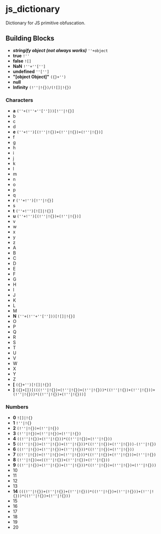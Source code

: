 # js_dictionary

Dictionary for JS primitive obfuscation.

## Building Blocks ###

* ***stringify object (not always works)*** `''+object`
* **true** `!''`
* **false** `![]`
* **NaN** `!''+''['']`
* **undefined** `''['']`
* **"[object Object]"** `({}+'')`
* **null** 
* **Infinity** `(!''|!{})/(![]|!{})`

### Characters ###

* **a** `(''+(!''+''['']))[!''|!{}]`
* b
* c
* d
* **e** `(''+!'')[(!''|!{})+(!''|!{})+(!''|!{})]`
* f
* g
* h
* i
* j
* k
* l
* m
* n
* o
* p
* q
* **r** `(''+!'')[!''|!{}]`
* s
* **t** `(''+!'')[![]|!{}]`
* **u** `(''+!'')[(!''|!{})+(!''|!{})]`
* v
* w
* x
* y
* z
* A
* B
* C
* D
* E
* F
* G
* H
* I
* J
* K
* L
* M
* **N** `(''+(!''+''['']))[![]|!{}]`
* O
* P
* Q
* R
* S
* T
* U
* V
* W
* X
* Y
* Z
* **[** `({}+'')[![]|!{}]`
* **]** `({}+[])[(((!''|!{})+(!''|!{})+(!''|!{}))*((!''|!{})+(!''|!{}))+(!''|!{}))*((!''|!{})+(!''|!{}))]`

### Numbers ###

* **0** `![]|!{}`
* **1** `!''|!{}`
* **2** `(!''|!{})+(!''|!{})`
* **3** `(!''|!{})+(!''|!{})+(!''|!{})`
* **4** `((!''|!{})+(!''|!{}))*((!''|!{})+(!''|!{}))`
* **5** `((!''|!{})+(!''|!{})+(!''|!{}))*((!''|!{})+(!''|!{}))-(!''|!{})`
* **6** `((!''|!{})+(!''|!{})+(!''|!{}))*((!''|!{})+(!''|!{}))`
* **7** `((!''|!{})+(!''|!{})+(!''|!{}))*((!''|!{})+(!''|!{}))+(!''|!{})`
* **8** `(!''|!{})<<((!''|!{})+(!''|!{})+(!''|!{}))`
* **9** `((!''|!{})+(!''|!{})+(!''|!{}))*((!''|!{})+(!''|!{})+(!''|!{}))`
* 10
* 11
* 12
* 13
* **14** `(((!''|!{})+(!''|!{})+(!''|!{}))*((!''|!{})+(!''|!{}))+(!''|!{}))*((!''|!{})+(!''|!{}))`
* 15
* 16
* 17
* 18
* 19
* 20

